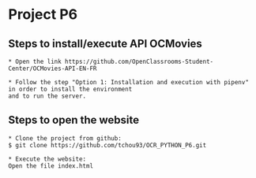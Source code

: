 # Project P6

## Steps to install/execute API OCMovies 
```
* Open the link https://github.com/OpenClassrooms-Student-Center/OCMovies-API-EN-FR

* Follow the step "Option 1: Installation and execution with pipenv" in order to install the environment 
and to run the server.
```

## Steps to open the website

```
* Clone the project from github:
$ git clone https://github.com/tchou93/OCR_PYTHON_P6.git

* Execute the website:
Open the file index.html
```